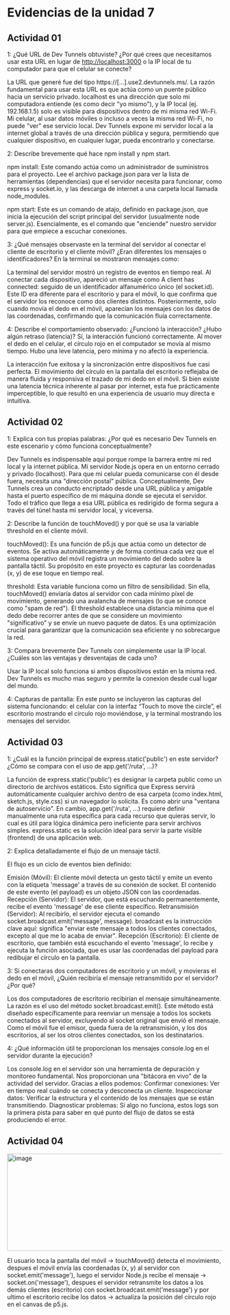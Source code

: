 
# Evidencias de la unidad 7


## Actividad 01 

1: ¿Qué URL de Dev Tunnels obtuviste? ¿Por qué crees que necesitamos usar esta URL en lugar de [http://localhost:3000](http://localhost:3000) o la IP local de tu computador para que el celular se conecte?

La URL que generé fue del tipo https://[...].use2.devtunnels.ms/. La razón fundamental para usar esta URL es que actúa como un puente público hacia un servicio privado. localhost es una dirección que solo mi computadora entiende (es como decir "yo mismo"), y la IP local (ej. 192.168.1.5) solo es visible para dispositivos dentro de mi misma red Wi-Fi. Mi celular, al usar datos móviles o incluso a veces la misma red Wi-Fi, no puede "ver" ese servicio local. Dev Tunnels expone mi servidor local a la internet global a través de una dirección pública y segura, permitiendo que cualquier dispositivo, en cualquier lugar, pueda encontrarlo y conectarse.

2: Describe brevemente qué hace npm install y npm start.

npm install: Este comando actúa como un administrador de suministros para el proyecto. Lee el archivo package.json para ver la lista de herramientas (dependencias) que el servidor necesita para funcionar, como express y socket.io, y las descarga de internet a una carpeta local llamada node_modules.

npm start: Este es un comando de atajo, definido en package.json, que inicia la ejecución del script principal del servidor (usualmente node server.js). Esencialmente, es el comando que "enciende" nuestro servidor para que empiece a escuchar conexiones.


3: ¿Qué mensajes observaste en la terminal del servidor al conectar el cliente de escritorio y el cliente móvil? ¿Eran diferentes los mensajes o identificadores?
En la terminal se mostraron mensajes como:

La terminal del servidor mostró un registro de eventos en tiempo real. Al conectar cada dispositivo, apareció un mensaje como A client has connected: seguido de un identificador alfanumérico único (el socket.id). Este ID era diferente para el escritorio y para el móvil, lo que confirma que el servidor los reconoce como dos clientes distintos. Posteriormente, solo cuando movía el dedo en el móvil, aparecían los mensajes con los datos de las coordenadas, confirmando que la comunicación fluía correctamente.

4: Describe el comportamiento observado: ¿Funcionó la interacción? ¿Hubo algún retraso (latencia)?
Sí, la interacción funcionó correctamente. Al mover el dedo en el celular, el círculo rojo en el computador se movía al mismo tiempo. Hubo una leve latencia, pero mínima y no afectó la experiencia.

La interacción fue exitosa y la sincronización entre dispositivos fue casi perfecta. El movimiento del círculo en la pantalla del escritorio reflejaba de manera fluida y responsiva el trazado de mi dedo en el móvil. Si bien existe una latencia técnica inherente al pasar por internet, esta fue prácticamente imperceptible, lo que resultó en una experiencia de usuario muy directa e intuitiva.


## Actividad 02 

1: Explica con tus propias palabras: ¿Por qué es necesario Dev Tunnels en este escenario y cómo funciona conceptualmente?

Dev Tunnels es indispensable aquí porque rompe la barrera entre mi red local y la internet pública. Mi servidor Node.js opera en un entorno cerrado y privado (localhost). Para que mi celular pueda comunicarse con él desde fuera, necesita una "dirección postal" pública. Conceptualmente, Dev Tunnels crea un conducto encriptado desde una URL pública y amigable hasta el puerto específico de mi máquina donde se ejecuta el servidor. Todo el tráfico que llega a esa URL pública es redirigido de forma segura a través del túnel hasta mi servidor local, y viceversa.

2: Describe la función de touchMoved() y por qué se usa la variable threshold en el cliente móvil.

touchMoved(): Es una función de p5.js que actúa como un detector de eventos. Se activa automáticamente y de forma continua cada vez que el sistema operativo del móvil registra un movimiento del dedo sobre la pantalla táctil. Su propósito en este proyecto es capturar las coordenadas (x, y) de ese toque en tiempo real.

threshold: Esta variable funciona como un filtro de sensibilidad. Sin ella, touchMoved() enviaría datos al servidor con cada mínimo píxel de movimiento, generando una avalancha de mensajes (lo que se conoce como "spam de red"). El threshold establece una distancia mínima que el dedo debe recorrer antes de que se considere un movimiento "significativo" y se envíe un nuevo paquete de datos. Es una optimización crucial para garantizar que la comunicación sea eficiente y no sobrecargue la red.

3: Compara brevemente Dev Tunnels con simplemente usar la IP local. ¿Cuáles son las ventajas y desventajas de cada uno?

Usar la IP local solo funciona si ambos dispositivos están en la misma red.
Dev Tunnels es mucho mas seguro y permite la conexion desde cual lugar del mundo.

4: Capturas de pantalla:
En este punto se incluyeron las capturas del sistema funcionando: el celular con la interfaz “Touch to move the circle”, el escritorio mostrando el círculo rojo moviéndose, y la terminal mostrando los mensajes del servidor.



## Actividad 03 

1: ¿Cuál es la función principal de express.static('public') en este servidor? ¿Cómo se compara con el uso de app.get('/ruta', …)?

La función de express.static('public') es designar la carpeta public como un directorio de archivos estáticos. Esto significa que Express servirá automáticamente cualquier archivo dentro de esa carpeta (como index.html, sketch.js, style.css) si un navegador lo solicita. Es como abrir una "ventana de autoservicio". En cambio, app.get('/ruta', ...) requiere definir manualmente una ruta específica para cada recurso que quieras servir, lo cual es útil para lógica dinámica pero ineficiente para servir archivos simples. express.static es la solución ideal para servir la parte visible (frontend) de una aplicación web.


2: Explica detalladamente el flujo de un mensaje táctil.

El flujo es un ciclo de eventos bien definido:

Emisión (Móvil): El cliente móvil detecta un gesto táctil y emite un evento con la etiqueta 'message' a través de su conexión de socket. El contenido de este evento (el payload) es un objeto JSON con las coordenadas.
Recepción (Servidor): El servidor, que está escuchando permanentemente, recibe el evento 'message' de ese cliente específico.
Retransmisión (Servidor): Al recibirlo, el servidor ejecuta el comando socket.broadcast.emit('message', message). broadcast es la instrucción clave aquí: significa "enviar este mensaje a todos los clientes conectados, excepto al que me lo acaba de enviar".
Recepción (Escritorio): El cliente de escritorio, que también está escuchando el evento 'message', lo recibe y ejecuta la función asociada, que es usar las coordenadas del payload para redibujar el círculo en la pantalla.

3: Si conectaras dos computadores de escritorio y un móvil, y movieras el dedo en el móvil, ¿Quién recibiría el mensaje retransmitido por el servidor? ¿Por qué?

Los dos computadores de escritorio recibirían el mensaje simultáneamente. La razón es el uso del método socket.broadcast.emit(). Este método está diseñado específicamente para reenviar un mensaje a todos los sockets conectados al servidor, excluyendo al socket original que envió el mensaje. Como el móvil fue el emisor, queda fuera de la retransmisión, y los dos escritorios, al ser los otros clientes conectados, son los destinatarios.

4: ¿Qué información útil te proporcionan los mensajes console.log en el servidor durante la ejecución?

Los console.log en el servidor son una herramienta de depuración y monitoreo fundamental. Nos proporcionan una "bitácora en vivo" de la actividad del servidor. Gracias a ellos podemos:
Confirmar conexiones: Ver en tiempo real cuándo se conecta y desconecta un cliente.
Inspeccionar datos: Verificar la estructura y el contenido de los mensajes que se están transmitiendo.
Diagnosticar problemas: Si algo no funciona, estos logs son la primera pista para saber en qué punto del flujo de datos se está produciendo el error.



## Actividad 04 

<img width="1393" height="227" alt="image" src="https://github.com/user-attachments/assets/30e10cbf-7b58-46d1-8dfa-da3f84f36871" />


El usuario toca la pantalla del móvil → touchMoved() detecta el movimiento, despues el móvil envía las coordenadas (x, y) al servidor con socket.emit('message'), luego el servidor Node.js recibe el mensaje → socket.on('message'), despues el servidor retransmite los datos a los demás clientes (escritorio) con socket.broadcast.emit('message') y por ultimo el escritorio recibe los datos → actualiza la posición del círculo rojo en el canvas de p5.js.



